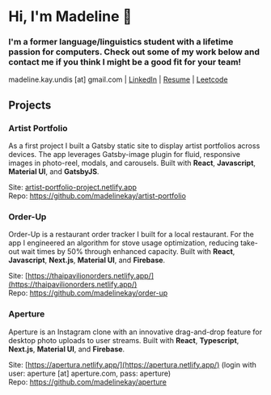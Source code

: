 # Hi, I'm Madeline 👋

### I'm a former language/linguistics student with a lifetime passion for computers. Check out some of my work below and contact me if you think I might be a good fit for your team!

madeline.kay.undis [at] gmail.com | [LinkedIn](https://www.linkedin.com/in/mad22und6780/) | [Resume](https://resume-2022-software.netlify.app/assets/Resume_Madeline_Undis.pdf) | [Leetcode](https://leetcode.com/madelinekay/)

## Projects

### Artist Portfolio

As a first project I built a Gatsby static site to display artist portfolios across devices. The app leverages Gatsby-image plugin for fluid, responsive images in photo-reel, modals, and carousels. Built with **React**, **Javascript**,  **Material UI**, and **GatsbyJS**.

Site: [artist-portfolio-project.netlify.app](https://artist-portfolio-project.netlify.app/)<br>
Repo: https://github.com/madelinekay/artist-portfolio

### Order-Up

Order-Up is a restaurant order tracker I built for a local restaurant. For the app I engineered an algorithm for stove usage optimization, reducing take-out wait times by 50% through enhanced capacity. Built with **React**, **Javascript**, **Next.js**, **Material UI**, and **Firebase**.

Site: [https://thaipavilionorders.netlify.app/](https://thaipavilionorders.netlify.app/)<br>
Repo: https://github.com/madelinekay/order-up

### Aperture

Aperture is an Instagram clone with an innovative drag-and-drop feature for desktop photo uploads to user streams. Built with **React**, **Typescript**, **Next.js**, **Material UI**, and **Firebase**.

Site: [https://apertura.netlify.app/](https://apertura.netlify.app/) (login with user: aperture [at] aperture.com, pass: aperture)<br>
Repo: https://github.com/madelinekay/aperture
